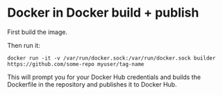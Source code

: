 # Docker in Docker build + publish

First build the image.

Then run it:

`docker run -it -v /var/run/docker.sock:/var/run/docker.sock builder https://github.com/some-repo myuser/tag-name`

This will prompt you for your Docker Hub credentials and builds the Dockerfile in the repository and publishes it to Docker Hub.